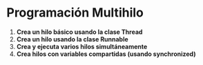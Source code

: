 # Programación Multihilo

1. **Crea un hilo básico usando la clase Thread**
2. **Crea un hilo usando la clase Runnable**
3. **Crea y ejecuta varios hilos simultáneamente**
4. **Crea hilos con variables compartidas (usando synchronized)**
